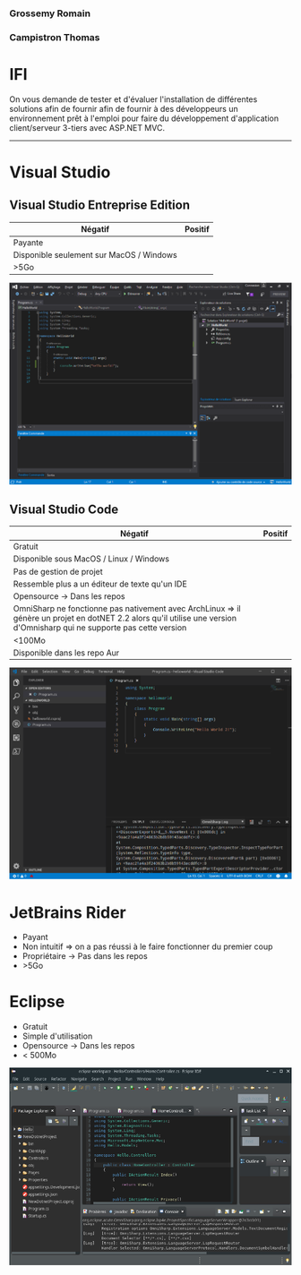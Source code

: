 ### Grossemy Romain
### Campistron Thomas

IFI
===

On vous demande de tester et d'évaluer l'installation de différentes solutions afin de fournir afin de fournir à des développeurs un environnement prêt à l'emploi pour faire du développement d'application client/serveur 3-tiers avec ASP.NET MVC.

------------------

Visual Studio
=============

Visual Studio Entreprise Edition
--------------------------------

| Négatif | Positif |
|---------|---------|
| Payante |         |
| Disponible seulement sur MacOS / Windows |   |
| \>5Go  |  |

![](illustration/visual-studio-entreprise.png)

Visual Studio Code
------------------

| Négatif | Positif |
|---------|---------|
| Gratuit | |
| Disponible sous MacOS / Linux / Windows | |
| Pas de gestion de projet| |
| Ressemble plus a un éditeur de texte qu'un IDE| |
| Opensource -> Dans les repos| |
| OmniSharp ne fonctionne pas nativement avec ArchLinux => il génère un projet en dotNET 2.2 alors qu'il utilise une version d'Omnisharp qui ne supporte pas cette version| |
| \<100Mo | |
|Disponible dans les repo Aur | |

![](illustration/visual-studio-code.png)

JetBrains Rider
===============

* Payant
* Non intuitif => on a pas réussi à le faire fonctionner du premier coup
* Propriétaire -> Pas dans les repos
* \>5Go

Eclipse
=======

* Gratuit
* Simple d'utilisation
* Opensource -> Dans les repos
* \< 500Mo

![](illustration/eclipse.png)
